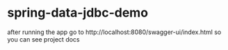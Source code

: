 # spring-data-jdbc-demo
after running the app go to http://localhost:8080/swagger-ui/index.html
so you can see project docs
